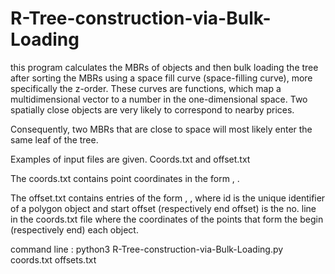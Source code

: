 # R-Tree-construction-via-Bulk-Loading

this program calculates the MBRs of objects and then bulk
loading the tree after sorting the MBRs using a space fill curve
(space-filling curve), more specifically the z-order. These curves are functions,
which map a multidimensional vector to a number in the one-dimensional
space. Two spatially close objects are very likely to
correspond to nearby prices. 

Consequently, two MBRs that are close to space will
most likely enter the same leaf of the tree.

Examples of input files are given. Coords.txt and offset.txt

The coords.txt contains point coordinates in the form <x>, <y>. 
  
The offset.txt contains entries of the form <id>, <startOffset>, <endOffset> where id is the unique identifier of a polygon
object and start offset (respectively end offset) is the no. line in the coords.txt file
where the coordinates of the points that form the begin (respectively end)
each object.
  
command line : python3 R-Tree-construction-via-Bulk-Loading.py coords.txt offsets.txt
